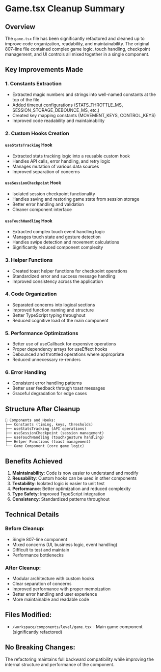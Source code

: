 # Game.tsx Cleanup Summary

## Overview
The `game.tsx` file has been significantly refactored and cleaned up to improve code organization, readability, and maintainability. The original 807-line file contained complex game logic, touch handling, checkpoint management, and UI controls all mixed together in a single component.

## Key Improvements Made

### 1. **Constants Extraction**
- Extracted magic numbers and strings into well-named constants at the top of the file
- Added timeout configurations (STATS_THROTTLE_MS, SESSION_STORAGE_DEBOUNCE_MS, etc.)
- Created key mapping constants (MOVEMENT_KEYS, CONTROL_KEYS)
- Improved code readability and maintainability

### 2. **Custom Hooks Creation**

#### `useStatsTracking` Hook
- Extracted stats tracking logic into a reusable custom hook
- Handles API calls, error handling, and retry logic
- Manages mutation of various data sources
- Improved separation of concerns

#### `useSessionCheckpoint` Hook
- Isolated session checkpoint functionality
- Handles saving and restoring game state from session storage
- Better error handling and validation
- Cleaner component interface

#### `useTouchHandling` Hook
- Extracted complex touch event handling logic
- Manages touch state and gesture detection
- Handles swipe detection and movement calculations
- Significantly reduced component complexity

### 3. **Helper Functions**
- Created toast helper functions for checkpoint operations
- Standardized error and success message handling
- Improved consistency across the application

### 4. **Code Organization**
- Separated concerns into logical sections
- Improved function naming and structure
- Better TypeScript typing throughout
- Reduced cognitive load of the main component

### 5. **Performance Optimizations**
- Better use of useCallback for expensive operations
- Proper dependency arrays for useEffect hooks
- Debounced and throttled operations where appropriate
- Reduced unnecessary re-renders

### 6. **Error Handling**
- Consistent error handling patterns
- Better user feedback through toast messages
- Graceful degradation for edge cases

## Structure After Cleanup

```
📁 Components and Hooks:
├── Constants (timing, keys, thresholds)
├── useStatsTracking (API operations)
├── useSessionCheckpoint (session management)
├── useTouchHandling (touch/gesture handling)
├── Helper Functions (toast management)
└── Game Component (core game logic)
```

## Benefits Achieved

1. **Maintainability**: Code is now easier to understand and modify
2. **Reusability**: Custom hooks can be used in other components
3. **Testability**: Isolated logic is easier to unit test
4. **Performance**: Better optimization and reduced complexity
5. **Type Safety**: Improved TypeScript integration
6. **Consistency**: Standardized patterns throughout

## Technical Details

### Before Cleanup:
- Single 807-line component
- Mixed concerns (UI, business logic, event handling)
- Difficult to test and maintain
- Performance bottlenecks

### After Cleanup:
- Modular architecture with custom hooks
- Clear separation of concerns
- Improved performance with proper memoization
- Better error handling and user experience
- More maintainable and readable code

## Files Modified:
- `/workspace/components/level/game.tsx` - Main game component (significantly refactored)

## No Breaking Changes:
The refactoring maintains full backward compatibility while improving the internal structure and performance of the component.